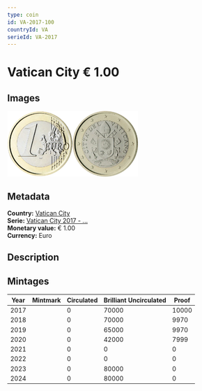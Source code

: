 ```yaml
---
type: coin
id: VA-2017-100
countryId: VA
serieId: VA-2017
---
```


# Vatican City € 1.00

## Images

<img src="../../../Images/common-2007-100.webp" height="150" alt="Front image"><img src="Images/vatican city-2017-100.webp" height="150" alt="Back image">

## Metadata

**Country:** [Vatican City](../index.md)\
**Serie:** [Vatican City 2017 - ...](index.md)\
**Monetary value:** € 1.00\
**Currency:** Euro

## Description

## Mintages

| Year | Mintmark | Circulated | Brilliant Uncirculated | Proof |
| ---- | -------- | ---------- | ---------------------- | ----- |
| 2017 |          | 0          | 70000                  | 10000 |
| 2018 |          | 0          | 70000                  | 9970  |
| 2019 |          | 0          | 65000                  | 9970  |
| 2020 |          | 0          | 42000                  | 7999  |
| 2021 |          | 0          | 0                      | 0     |
| 2022 |          | 0          | 0                      | 0     |
| 2023 |          | 0          | 80000                  | 0     |
| 2024 |          | 0          | 80000                  | 0     |
